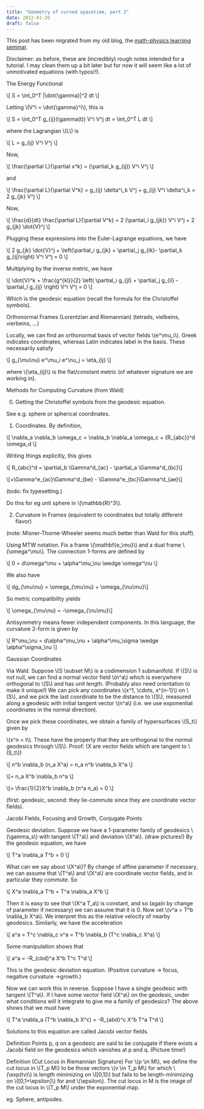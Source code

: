 ```yaml
---
title: "Geometry of curved spacetime, part 2"
date: 2012-01-26
draft: false
---
```


This post has been migrated from my old blog, the [math-physics learning seminar](https://mathphysseminar.blogspot.com/).


Disclaimer: as before, these are (incredibly) rough notes intended for a tutorial. I may clean them up a bit later but for now it will seem like a lot of unmotivated equations (with typos!!).


The Energy Functional

\\[ S = \int_0^T |\dot{\gamma}|^2 dt \\]

Letting \\(V^i = \dot{\gamma}^i\\), this is 

\\[ S = \int_0^T g_{ij}(\gamma(t)) V^i V^j dt = \int_0^T L dt \\]

where the Lagrangian \\(L\\) is

\\[ L = g_{ij} V^i V^j \\]

Now, 

\\[ \frac{\partial L}{\partial x^k} = (\partial_k g_{ij}) V^i V^j \\]

and 

\\[ \frac{\partial L}{\partial V^k} = g_{ij} \delta^i_k V^j + g_{ij} V^i \delta^i_k = 2 g_{jk} V^j \\]

Now, 

\\[ \frac{d}{dt} \frac{\partial L}{\partial V^k} = 2 (\partial_i g_{jk}) V^i V^j + 2 g_{jk} \dot{V}^j \\]

Plugging these expressions into the Euler-Lagrange equations, we have

\\[ 2 g_{jk} \dot{V}^j + \left(\partial_i g_{jk} + \partial_j g_{ik}- \partial_k g_{ij}\right) V^i V^j = 0 \\]

Multiplying by the inverse metric, we have

\\[ \dot{V}^k + \frac{g^{kl}}{2} \left( \partial_i g_{jl} + \partial_j g_{il} - \partial_l g_{ij} \right) V^i V^j = 0 \\]

Which is the geodesic equation (recall the formula for the Christoffel symbols).


Orthonormal Frames (Lorentzian and Riemannian) (tetrads, vielbeins, vierbeins, ...)

Locally, we can find an orthonormal basis of vector fields \\(e^\mu_i\\). Greek indicates coordinates, whereas Latin indicates label in the basis. These necessarily satisfy

\\[ g_{\mu\nu} e^\mu_i e^\nu_j = \eta_{ij} \\]

where \\(\eta_{ij}\\) is the flat/constant metric (of whatever signature we are working in).


Methods for Computing Curvature (from Wald)

0. Getting the Christoffel symbols from the geodesic equation.

See e.g. sphere or spherical coordinates.


1. Coordinates. By definition,

\\[ \nabla_a \nabla_b \omega_c = \nabla_b \nabla_a \omega_c + {R_{abc}}^d \omega_d \\]

Writing things explicitly, this gives

\\[ R_{abc}^d = \partial_b \Gamma^d_{ac} - \partial_a \Gamma^d_{bc}\\]

\\[+\Gamma^e_{ac}\Gamma^d_{be} - \Gamma^e_{bc}\Gamma^d_{ae}\\]

(todo: fix typesetting.)


Do this for eg unit sphere in \\(\mathbb{R}^3\\).


2. Curvature in Frames (equivalent to coordinates but totally different flavor)

(note: Misner-Thorne-Wheeler seems much better than Wald for this stuff).

 Using MTW notation. Fix a frame \\(\mathbf{e_\mu}\\) and a dual frame \\(\omega^\mu\\). The connection 1-forms are defined by

\\[ 0 = d\omega^\mu + \alpha^\mu_\nu \wedge \omega^\nu \\]

We also have

\\[ dg_{\mu\nu} = \omega_{\mu\nu} + \omega_{\nu\mu}\\]

So metric compatibility yields

\\[ \omega_{\mu\nu} = -\omega_{\nu\mu}\\]

Antisymmetry means fewer independent components. In this language, the curvature 2-form is given by

\\[ R^\mu_\nu = d\alpha^\mu_\nu + \alpha^\mu_\sigma \wedge \alpha^\sigma_\nu \\]



Gaussian Coordinates

Via Wald. Suppose \\(S \subset M\\) is a codimension 1 submanifold. If \\(S\\) is not null, we can find a normal vector field \\(n^a\\) which is everywhere orthogonal to \\(S\\) and has unit length. (Probably also need orientation to make it unique!) We can pick any coordinates \\(x^1, \cdots, x^{n-1}\\) on \\(S\\), and we pick the last coordinate to be the distance to \\(S\\), measured along a geodesic with initial tangent vector \\(n^a\\) (i.e. we use exponential coordinates in the normal direction). 


Once we pick these coordinates, we obtain a family of hypersurfaces \\(S_t\\) given by

\\(x^n = t\\). These have the property that they are orthogonal to the normal geodesics through \\(S\\). Proof: (X are vector fields which are tangent to \\(S_t\\))

\\[ n^b \nabla_b (n_a X^a) = n_a n^b \nabla_b X^a \\] 

\\[= n_a X^b \nabla_b n^a \\] 

\\[= \frac{1}{2}X^b \nabla_b (n^a n_a) = 0 \\]

(first: geodesic, second: they lie-commute since they are coordinate vector fields).


Jacobi Fields, Focusing and Growth, Conjugate Points

Geodesic deviation. Suppose we have a 1-parameter family of geodesics \\(\gamma_s\\) with tangent \\(T^a\\) and deviation \\(X^a\\). (draw pictures!) By the geodesic equation, we have

\\[ T^a \nabla_a T^b = 0 \\]

What can we say about \\(X^a\\)? By change of affine parameter if necessary, we can assume that \\(T^a\\) and \\(X^a\\) are coordinate vector fields, and in particular they commute. So

\\[ X^a \nabla_a T^b = T^a \nabla_a X^b \\]

Then it is easy to see that \\(X^a T_a\\) is constant, and so (again by change of parameter if necessary) we can assume that it is 0. Now set \\(v^a = T^b \nabla_b X^a\\). We interpret this as the relative velocity of nearby geodesics. Similarly, we have the acceleration

\\[ a^a = T^c \nabla_c v^a = T^b \nabla_b (T^c \nabla_c X^a) \\]

Some manipulation shows that

\\[ a^a = -R_{cbd}^a X^b T^c T^d \\]

This is the geodesic deviation equation. (Positive curvature -&gt; focus, negative curvature -&gt;growth.)


Now we can work this in reverse. Suppose I have a single geodesic with tangent \\(T^a\\). If I have some vector field \\(X^a\\) on the geodesic, under what conditions will it integrate to give me a family of geodesics? The above shows that we must have

\\[ T^a \nabla_a (T^b \nabla_b X^c) = -R_{abd}^c X^b T^a T^d \\]

Solutions to this equation are called Jacobi vector fields.


Definition Points p, q on a geodesic are said to be conjugate if there exists a Jacobi field on the geodesics which vanishes at p and q. (Picture time!)


Definition (Cut Locus in Riemannian Signature) For \\(p \in M\\), we define the cut locus in \\(T_p M\\) to be those vectors \\(v \in T_p M\\) for which \\(\exp(tv)\\) is length minimizing on \\([0,1]\\) but fails to be length-minimizing on \\([0,1+\epsilon]\\) for and \\(\epsilon\\). The cut locus in M is the image of the cut locus in \\(T_p M\\) under the exponential map.


eg. Sphere, antipodes.



